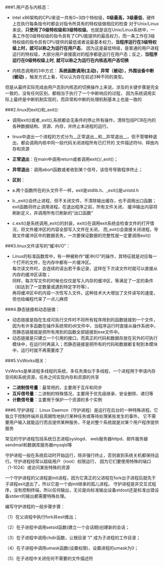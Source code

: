 ###1.用户态与内核态：
* Intel x86架构的CPU来说一共有0~3四个特权级，__0级最高，3级最低__，硬件上在执行每条指令时都会对指令所具有的特权级做相应的检查
  对于Unix/Linux来说，__只使用了0级特权级和3级特权级__。也就是说在Unix/Linux系统中，一条工作在0级特权级的指令具有了CPU能提供的最高权力，而一条工作在3级特权级的指令具有CPU提供的最低或者说最基本权力，__当程序运行在3级特权级上时，就可以称之为运行在用户态__，
  因为这是最低特级，是普通的用户进程运行的特权级，大部分用户直接面对的程序都是运行在用户态；反之，__当程序运行在0级特权级上时__,
  __就可以称之为运行在内核态用户态切换__

* 内核态调用的3中方式：
  __系统函数调用(主动)，异常（被动），外围设备中断(被动)__ 。触发方式上看，可以认为存在前述3种不同的类型。

>
但是从最终实际完成由用户态到内核态的切换操作上来说，涉及的关键步骤是完全一致的，没有任何区别，都相当于执行了一个中断响应的过程，
因为系统调用实际上最终是中断机制实现的，而异常和中断的处理机制基本上也是一致的

###2.linux的exit()和_exit():
* 调用exit()或者_exit(),系统都会无条件的停止所有操作，清除包括PCB在内的各种数据结构、资源、内存，并终止本进程的运行。
* linux中退出一个进程的方式分为__正常退出__和__异常退出__，但不管哪种退出，都会调用内核中同一段代码关闭进程所有已打开的
  文件描述符fd、释放内存和资源
* __正常退出__：在main中调用return或者调用exit()/_exit()；
* __异常退出__：调用abort函数或者收到某个信号，该信号导致程序终止；

* __区别__：
 * a.两个函数所在的头文件不一样，exit是stdlib.h、_exit()是unistd.h
 * b._exit()会终止进程，但不关闭文件，不清除输出缓存，也不调用出口函数；exit函数将终止调用进程。在退出程序之前，所有文件关闭，
    缓冲输出内容将刷新定义，并调用所有已刷新的“出口函数”
 * c.exit()是系统调用_exit()的封装，exit()在调用exit系统会检查文件的打开情况，将文件缓冲区的内容全部写入文件在关闭，
    而_exit()会直接关闭进程，导致文件缓冲区中的数据丢失，一次要保证数据的完整性就一定要调用exit()
  
###3.linux文件读写的“缓冲I/O”：
* Linux的标准函数库中，有一种被称作“缓冲I/O”的操作，其特征就是对应每一个打开的文件，在内存中都有一片缓冲区。  
  每次读文件时，会连续的读出若干条记录，这样在下次读文件时就可以直接从内存的缓冲区读取；   
  同样，每次写文件的时候也仅仅是写入内存的缓冲区，等满足了一定的条件（如达到了一定数量或遇到特定字符等），  
  再将缓冲区中的内容一次性写入文件。这种技术大大增加了文件读写的速度，但也给编程代来了一点儿麻烦    
  
###4.静态链接和动态链接：
>
  * 动态链接是指在生成可执行文件时不将所有程序用到的函数链接到一个文件，因为有许多函数在操作系统带的dll文件中，当程序运行时直接从操作系统中，而静态链接就是把所有用到的函数全部链接到exe文件中。
  * 动态链接是只建立一个引用的接口，而真正的代码和数据存放在另外的可执行模块中，在运行时再装入；而静态链接是把所有的代码和数据都复制到本模块中，运行时就不再需要库了

###5.VxWorks相关：
>
  VxWorks是单进程多线程的系统，多任务类似于多线程，一个进程用于申请内存空间和系统资源，任务之间实现内存和资源的共享
  * __二进制信号量__：最常用的，主要用于互斥和同步
  * __互斥信号量__：二进制的特殊情况，主要用于优先级继承、安全删除、递归等
  * __计数信号量__：主要用于保护一个资源的多个实例
  
###6.守护进程：
Linux Daemon（守护进程）是运行在后台的一种特殊进程。它独立于控制终端并且周期性地执行某种任务或等待处理某些发生的事件。
它不需要用户输入就能运行而且提供某种服务，不是对整个系统就是对某个用户程序提供服务    

常见的守护进程包括系统日志进程syslogd、 web服务器httpd、邮件服务器sendmail和数据库服务器mysqld等   

守护进程一般在系统启动时开始运行，除非强行终止，否则直到系统关机都保持运行。守护进程经常以超级用户（root）权限运行，
因为它们要使用特殊的端口（1-1024）或访问某些特殊的资源    

一个守护进程的父进程是init进程，因为它真正的父进程在fork出子进程后就先于子进程exit退出了，所以它是一个由init继承的孤儿进程。
守护进程是非交互式程序，没有控制终端，所以任何输出，无论是向标准输出设备stdout还是标准出错设备stderr的输出都需要特殊处理。    

编写守护进程的一般步骤步骤：  

（1）在父进程中执行fork并exit推出；   

（2）在子进程中调用setsid函数(建立一个会话期)创建新的会话；   

（3）在子进程中调用chdir函数，让根目录 ”/” 成为子进程的工作目录；   

（4）在子进程中调用umask函数(设置权限)，设置进程的umask为0；   

（5）在子进程中关闭任何不需要的文件描述符   
